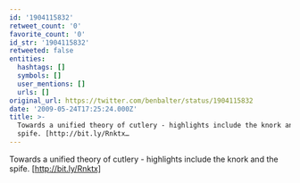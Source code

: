 ```yaml
---
id: '1904115832'
retweet_count: '0'
favorite_count: '0'
id_str: '1904115832'
retweeted: false
entities:
  hashtags: []
  symbols: []
  user_mentions: []
  urls: []
original_url: https://twitter.com/benbalter/status/1904115832
date: '2009-05-24T17:25:24.000Z'
title: >-
  Towards a unified theory of cutlery - highlights include the knork and the
  spife. [http://bit.ly/Rnktx…
---
```


Towards a unified theory of cutlery - highlights include the knork and the spife. [http://bit.ly/Rnktx]